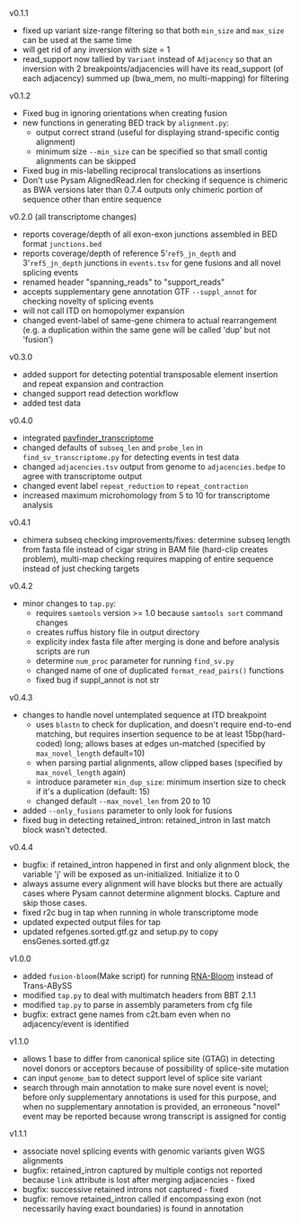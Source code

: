 v0.1.1

- fixed up variant size-range filtering so that both `min_size` and `max_size` can be used at the same time
- will get rid of any inversion with size = 1
- read_support now tallied by `Variant` instead of `Adjacency` so that an inversion with 2 breakpoints/adjacencies will have its read_support (of each adjacency) summed up (bwa_mem, no multi-mapping) for filtering

v0.1.2

- Fixed bug in ignoring orientations when creating fusion
- new functions in generating BED track by `alignment.py`:
  - output correct strand (useful for displaying strand-specific contig alignment)
  - minimum size `--min_size` can be specified so that small contig alignments can be skipped
- Fixed bug in mis-labelling reciprocal translocations as insertions
- Don't use Pysam AlignedRead.rlen for checking if sequence is chimeric as BWA versions later than 0.7.4 outputs only chimeric portion of sequence other than entire sequence

v0.2.0 (all transcriptome changes)

- reports coverage/depth of all exon-exon junctions assembled in BED format `junctions.bed`
- reports coverage/depth of reference 5'`ref5_jn_depth` and 3'`ref5_jn_depth` junctions in `events.tsv` for gene fusions and all novel splicing events
- renamed header "spanning_reads" to "support_reads"
- accepts supplementary gene annotation GTF `--suppl_annot` for checking novelty of splicing events
- will not call ITD on homopolymer expansion
- changed event-label of same-gene chimera to actual rearrangement (e.g. a duplication within the same gene will be called 'dup' but not 'fusion')

v0.3.0

- added support for detecting potential transposable element insertion and repeat expansion and contraction
- changed support read detection workflow
- added test data

v0.4.0

- integrated [pavfinder_transcriptome](https://github.com/bcgsc/pavfinder_transcriptome)
- changed defaults of `subseq_len` and `probe_len` in `find_sv_transcriptome.py` for detecting events in test data
- changed `adjacencies.tsv` output from genome to `adjacencies.bedpe` to agree with transcriptome output
- changed event label `repeat_reduction` to `repeat_contraction`
- increased maximum microhomology from 5 to 10 for transcriptome analysis

v0.4.1

- chimera subseq checking improvements/fixes: determine subseq length from fasta file instead of cigar string in BAM file (hard-clip creates problem), multi-map checking requires mapping of entire sequence instead of just checking targets

v0.4.2

- minor changes to `tap.py`:
  - requires `samtools` version >= 1.0 because `samtools sort` command changes
  - creates ruffus history file in output directory
  - explicity index fasta file after merging is done and before analysis scripts are run
  - determine `num_proc` parameter for running `find_sv.py`
  - changed name of one of duplicated `format_read_pairs()` functions
  - fixed bug if suppl_annot is not str

v0.4.3

- changes to handle novel untemplated sequence at ITD breakpoint
	- uses `blastn` to check for duplication, and doesn't require end-to-end matching, but requires insertion sequence to be at least 15bp(hard-coded) long; allows bases at edges un-matched (specified by `max_novel_length` default=10)
	- when parsing partial alignments, allow clipped bases (specified by `max_novel_length` again)
	- introduce parameter `min_dup_size`: minimum insertion size to check if it's a duplication (default: 15)
	- changed default `--max_novel_len` from 20 to 10
- added `--only_fusions` parameter to only look for fusions
- fixed bug in detecting retained_intron: retained_intron in last match block wasn't detected.

v0.4.4

- bugfix: if retained_intron happened in first and only alignment block, the variable 'j' will be exposed as un-initialized. Initialize it to 0
- always assume every alignment will have blocks but there are actually cases where Pysam cannot determine alignment blocks. Capture and skip those cases.
- fixed r2c bug in tap when running in whole transcriptome mode
- updated expected output files for tap
- updated refgenes.sorted.gtf.gz and setup.py to copy ensGenes.sorted.gtf.gz

v1.0.0
- added `fusion-bloom`(Make script) for running [RNA-Bloom](https://github.com/bcgsc/RNA-Bloom) instead of Trans-ABySS
- modified `tap.py` to deal with multimatch headers from BBT 2.1.1
- modified `tap.py` to parse in assembly parameters from cfg file
- bugfix: extract gene names from c2t.bam even when no adjacency/event is identified

v1.1.0
- allows 1 base to differ from canonical splice site (GTAG) in detecting novel donors or acceptors because of possibility of splice-site mutation
- can input `genome_bam` to detect support level of splice site variant
- search through main annotation to make sure novel event is novel; before only supplementary annotations is used for this purpose, and when no supplementary annotation is provided, an erroneous "novel" event may be reported because wrong transcript is assigned for contig

v1.1.1
- associate novel splicing events with genomic variants given WGS alignments
- bugfix: retained_intron captured by multiple contigs not reported because `link` attribute is lost after merging adjacencies - fixed
- bugfix: successive retained introns not captured - fixed
- bugfix: remove retained_intron called if encompassing exon (not necessarily having exact boundaries) is found in annotation
